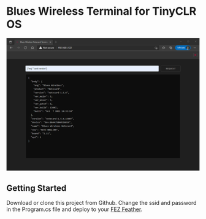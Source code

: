# Blues Wireless Terminal for TinyCLR OS

![Notecard](/images/blues-terminal.png)

## Getting Started

Download or clone this project from Github.  Change the ssid and password in the Program.cs file and deploy to your [FEZ Feather](https://www.digikey.com/short/jztbvf82).